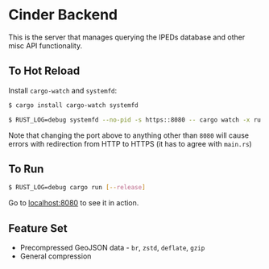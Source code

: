 # Cinder Backend

This is the server that manages querying the IPEDs database and other misc API functionality.

## To Hot Reload

Install `cargo-watch` and `systemfd`:

```sh
$ cargo install cargo-watch systemfd
```

```sh
$ RUST_LOG=debug systemfd --no-pid -s https::8080 -- cargo watch -x ru
```

Note that changing the port above to anything other than `8080` will cause errors with redirection from HTTP to HTTPS (it has to agree with `main.rs`)

## To Run

```sh
$ RUST_LOG=debug cargo run [--release]
```

Go to [localhost:8080](https://localhost:8080) to see it in action.

## Feature Set

- Precompressed GeoJSON data - `br`, `zstd`, `deflate`, `gzip`
- General compression

